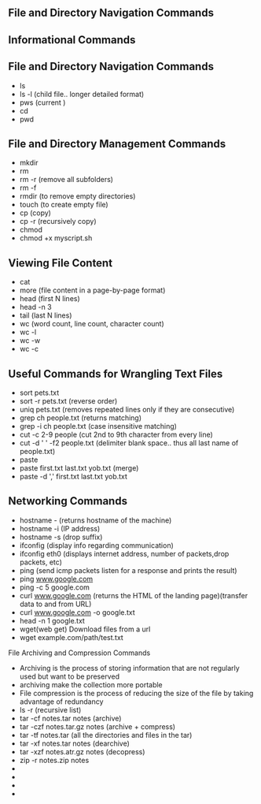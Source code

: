 ## File and Directory Navigation Commands
## Informational Commands
## File and Directory Navigation Commands
- ls
- ls -l (child file.. longer detailed format)
- pws (current )
- cd
- pwd

## File and Directory Management Commands
- mkdir
- rm
- rm -r (remove all subfolders)
- rm -f
- rmdir (to remove empty directories)
- touch (to create empty file)
- cp (copy)
- cp -r (recursively copy)
- chmod
- chmod +x myscript.sh

## Viewing File Content
- cat
- more (file content in a page-by-page format)
- head (first N lines)
- head -n 3
- tail (last N lines)
- wc (word count, line count, character count)
- wc -l 
- wc -w
- wc -c

## Useful Commands for Wrangling Text Files
- sort pets.txt
- sort -r pets.txt (reverse order)
- uniq pets.txt (removes repeated lines only if they are consecutive)
- grep ch people.txt  (returns matching)
- grep -i ch people.txt (case insensitive matching)
- cut -c 2-9 people (cut 2nd to 9th character from every line)
- cut -d ' ' -f2 people.txt (delimiter blank space.. thus all last name of people.txt)
- paste 
- paste first.txt last.txt yob.txt (merge)
- paste -d ',' first.txt last.txt yob.txt

## Networking Commands
-  hostname - (returns hostname of the machine)
-  hostname -i (IP address)
-  hostname -s (drop suffix)
-  ifconfig (display info regarding communication)
-  ifconfig eth0 (displays internet address, number of packets,drop packets, etc)
-  ping (send icmp packets listen for a response and prints the result)
-  ping www.google.com
-  ping -c 5 google.com
-  curl www.google.com (returns the HTML of the landing page)(transfer data to and from URL)
-  curl www.google.com -o  google.txt
-  head -n 1 google.txt
-  wget(web get) Download files from a url
-  wget example.com/path/test.txt

File Archiving and Compression Commands
- Archiving is the process of storing information that are not regularly  used but want to be preserved
- archiving make the collection more portable  
- File compression is the process of reducing the size of the file by taking advantage of redundancy
- ls -r (recursive list)
- tar -cf notes.tar notes (archive)
- tar -czf notes.tar.gz notes (archive + compress)
- tar -tf notes.tar (all the directories and files in the tar)
- tar -xf notes.tar notes (dearchive)
- tar -xzf notes.atr.gz notes (decopress)
- zip -r notes.zip notes
- 
- 
- 
-   


































